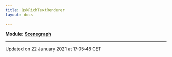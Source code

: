 ```yaml
---
title: QskRichTextRenderer
layout: docs

---
```



**Module:** **[Scenegraph](/docs/modules/group___scenegraph/)**



-------------------------------

Updated on 22 January 2021 at 17:05:48 CET